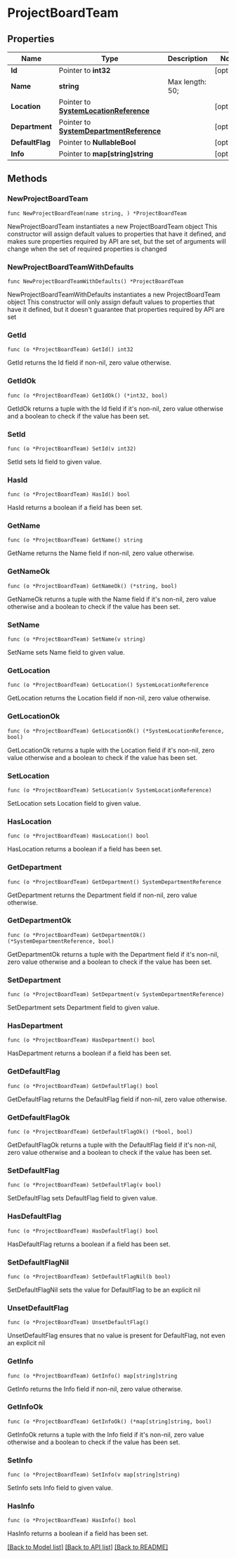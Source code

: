 # ProjectBoardTeam

## Properties

Name | Type | Description | Notes
------------ | ------------- | ------------- | -------------
**Id** | Pointer to **int32** |  | [optional] 
**Name** | **string** |  Max length: 50; | 
**Location** | Pointer to [**SystemLocationReference**](SystemLocationReference.md) |  | [optional] 
**Department** | Pointer to [**SystemDepartmentReference**](SystemDepartmentReference.md) |  | [optional] 
**DefaultFlag** | Pointer to **NullableBool** |  | [optional] 
**Info** | Pointer to **map[string]string** |  | [optional] 

## Methods

### NewProjectBoardTeam

`func NewProjectBoardTeam(name string, ) *ProjectBoardTeam`

NewProjectBoardTeam instantiates a new ProjectBoardTeam object
This constructor will assign default values to properties that have it defined,
and makes sure properties required by API are set, but the set of arguments
will change when the set of required properties is changed

### NewProjectBoardTeamWithDefaults

`func NewProjectBoardTeamWithDefaults() *ProjectBoardTeam`

NewProjectBoardTeamWithDefaults instantiates a new ProjectBoardTeam object
This constructor will only assign default values to properties that have it defined,
but it doesn't guarantee that properties required by API are set

### GetId

`func (o *ProjectBoardTeam) GetId() int32`

GetId returns the Id field if non-nil, zero value otherwise.

### GetIdOk

`func (o *ProjectBoardTeam) GetIdOk() (*int32, bool)`

GetIdOk returns a tuple with the Id field if it's non-nil, zero value otherwise
and a boolean to check if the value has been set.

### SetId

`func (o *ProjectBoardTeam) SetId(v int32)`

SetId sets Id field to given value.

### HasId

`func (o *ProjectBoardTeam) HasId() bool`

HasId returns a boolean if a field has been set.

### GetName

`func (o *ProjectBoardTeam) GetName() string`

GetName returns the Name field if non-nil, zero value otherwise.

### GetNameOk

`func (o *ProjectBoardTeam) GetNameOk() (*string, bool)`

GetNameOk returns a tuple with the Name field if it's non-nil, zero value otherwise
and a boolean to check if the value has been set.

### SetName

`func (o *ProjectBoardTeam) SetName(v string)`

SetName sets Name field to given value.


### GetLocation

`func (o *ProjectBoardTeam) GetLocation() SystemLocationReference`

GetLocation returns the Location field if non-nil, zero value otherwise.

### GetLocationOk

`func (o *ProjectBoardTeam) GetLocationOk() (*SystemLocationReference, bool)`

GetLocationOk returns a tuple with the Location field if it's non-nil, zero value otherwise
and a boolean to check if the value has been set.

### SetLocation

`func (o *ProjectBoardTeam) SetLocation(v SystemLocationReference)`

SetLocation sets Location field to given value.

### HasLocation

`func (o *ProjectBoardTeam) HasLocation() bool`

HasLocation returns a boolean if a field has been set.

### GetDepartment

`func (o *ProjectBoardTeam) GetDepartment() SystemDepartmentReference`

GetDepartment returns the Department field if non-nil, zero value otherwise.

### GetDepartmentOk

`func (o *ProjectBoardTeam) GetDepartmentOk() (*SystemDepartmentReference, bool)`

GetDepartmentOk returns a tuple with the Department field if it's non-nil, zero value otherwise
and a boolean to check if the value has been set.

### SetDepartment

`func (o *ProjectBoardTeam) SetDepartment(v SystemDepartmentReference)`

SetDepartment sets Department field to given value.

### HasDepartment

`func (o *ProjectBoardTeam) HasDepartment() bool`

HasDepartment returns a boolean if a field has been set.

### GetDefaultFlag

`func (o *ProjectBoardTeam) GetDefaultFlag() bool`

GetDefaultFlag returns the DefaultFlag field if non-nil, zero value otherwise.

### GetDefaultFlagOk

`func (o *ProjectBoardTeam) GetDefaultFlagOk() (*bool, bool)`

GetDefaultFlagOk returns a tuple with the DefaultFlag field if it's non-nil, zero value otherwise
and a boolean to check if the value has been set.

### SetDefaultFlag

`func (o *ProjectBoardTeam) SetDefaultFlag(v bool)`

SetDefaultFlag sets DefaultFlag field to given value.

### HasDefaultFlag

`func (o *ProjectBoardTeam) HasDefaultFlag() bool`

HasDefaultFlag returns a boolean if a field has been set.

### SetDefaultFlagNil

`func (o *ProjectBoardTeam) SetDefaultFlagNil(b bool)`

 SetDefaultFlagNil sets the value for DefaultFlag to be an explicit nil

### UnsetDefaultFlag
`func (o *ProjectBoardTeam) UnsetDefaultFlag()`

UnsetDefaultFlag ensures that no value is present for DefaultFlag, not even an explicit nil
### GetInfo

`func (o *ProjectBoardTeam) GetInfo() map[string]string`

GetInfo returns the Info field if non-nil, zero value otherwise.

### GetInfoOk

`func (o *ProjectBoardTeam) GetInfoOk() (*map[string]string, bool)`

GetInfoOk returns a tuple with the Info field if it's non-nil, zero value otherwise
and a boolean to check if the value has been set.

### SetInfo

`func (o *ProjectBoardTeam) SetInfo(v map[string]string)`

SetInfo sets Info field to given value.

### HasInfo

`func (o *ProjectBoardTeam) HasInfo() bool`

HasInfo returns a boolean if a field has been set.


[[Back to Model list]](../README.md#documentation-for-models) [[Back to API list]](../README.md#documentation-for-api-endpoints) [[Back to README]](../README.md)


